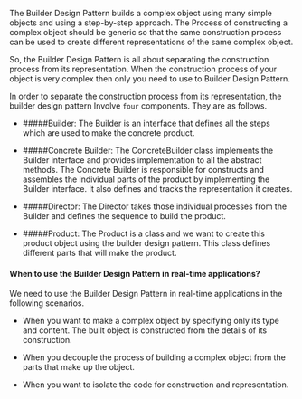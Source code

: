 ﻿The Builder Design Pattern builds a complex object using many simple objects and using a step-by-step approach. 
The Process of constructing a complex object should be generic so that the same construction process can be used 
to create different representations of the same complex object.

So, the Builder Design Pattern is all about separating the construction process from its representation. When the 
construction process of your object is very complex then only you need to use to Builder Design Pattern.


In order to separate the construction process from its representation, the builder design pattern Involve `four`
components. They are as follows.

-	#####Builder: The Builder is an interface that defines all the steps which are used to make the concrete product.

-	#####Concrete Builder: The ConcreteBuilder class implements the Builder interface and provides implementation to all the 
	abstract methods. The Concrete Builder is responsible for constructs and assembles the individual parts of the product 
	by implementing the Builder interface. It also defines and tracks the representation it creates.

-	#####Director: The Director takes those individual processes from the Builder and defines the sequence to build the product.

-	#####Product: The Product is a class and we want to create this product object using the builder design pattern. 
	This class defines different parts that will make the product.


#### When to use the Builder Design Pattern in real-time applications?

We need to use the Builder Design Pattern in real-time applications in the following scenarios.
-	When you want to make a complex object by specifying only its type and content. The built object is constructed 
	from the details of its construction.

-	When you decouple the process of building a complex object from the parts that make up the object.

-	When you want to isolate the code for construction and representation.